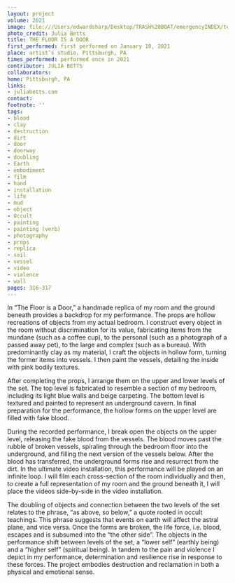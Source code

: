```yaml
---
layout: project
volume: 2021
image: file:///Users/edwardsharp/Desktop/TRASH%20BOAT/emergencyINDEX/ten_plus/guts/Links/1664893001371__The_Floor_is_a_Door--Julia_Betts.jpg
photo_credit: Julia Betts
title: THE FLOOR IS A DOOR
first_performed: first performed on January 10, 2021
place: artist’s studio, Pittsburgh, PA
times_performed: performed once in 2021
contributor: JULIA BETTS
collaborators:
home: Pittsburgh, PA
links:
- juliabetts.com
contact:
footnote: ''
tags:
- blood
- clay
- destruction
- dirt
- door
- doorway
- doubling
- Earth
- embodiment
- film
- hand
- installation
- life
- mud
- object
- Occult
- painting
- painting (verb)
- photography
- props
- replica
- soil
- vessel
- video
- violence
- wall
pages: 316-317
---
```


In “The Floor is a Door,” a handmade replica of my room and the ground beneath provides a backdrop for my performance. The props are hollow recreations of objects from my actual bedroom. I construct every object in the room without discrimination for its value, fabricating items from the mundane (such as a coffee cup), to the personal (such as a photograph of a passed away pet), to the large and complex (such as a bureau). With predominantly clay as my material, I craft the objects in hollow form, turning the former items into vessels. I then paint the vessels, detailing the inside with pink bodily textures. 

After completing the props, I arrange them on the upper and lower levels of the set. The top level is fabricated to resemble a section of my bedroom, including its light blue walls and beige carpeting. The bottom level is textured and painted to represent an underground cavern. In final preparation for the performance, the hollow forms on the upper level are filled with fake blood.

During the recorded performance, I break open the objects on the upper level, releasing the fake blood from the vessels. The blood moves past the rubble of broken vessels, spiraling through the bedroom floor into the underground, and filling the next version of the vessels below. After the blood has transferred, the underground forms rise and resurrect from the dirt. In the ultimate video installation, this performance will be played on an infinite loop. I will film each cross-section of the room individually and then, to create a full representation of my room and the ground beneath it, I will place the videos side-by-side in the video installation.

The doubling of objects and connection between the two levels of the set relates to the phrase, “as above, so below,” a quote rooted in occult teachings. This phrase suggests that events on earth will affect the astral plane, and vice versa. Once the forms are broken, the life force, i.e. blood, escapes and is subsumed into the “the other side”. The objects in the performance shift between levels of the set, a “lower self” (earthly being) and a “higher self” (spiritual being). In tandem to the pain and violence I depict in my performance, determination and resilience rise in response to these forces. The project embodies destruction and reclamation in both a physical and emotional sense.